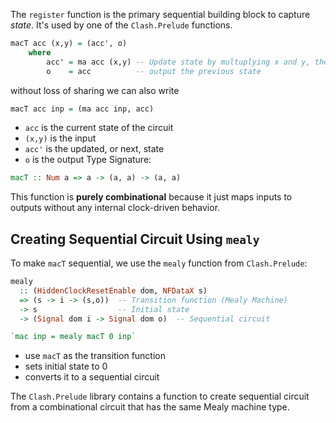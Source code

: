 The `register` function is the primary sequential building block to capture *state*. It's used by one of the `Clash.Prelude` functions. 

``` haskell
macT acc (x,y) = (acc', o) 
	where
		acc' = ma acc (x,y) -- Update state by multuplying x and y, then adding to acc
		o    = acc          -- output the previous state
```

without loss of sharing we can also write
``` haskell
macT acc inp = (ma acc inp, acc)
```
- `acc` is the current state of the circuit
- `(x,y)` is the input
- `acc'` is the updated, or next, state
- `o` is the output
Type Signature: 
``` haskell
macT :: Num a => a -> (a, a) -> (a, a)
```
This function is **purely combinational** because it just maps inputs to outputs without any internal clock-driven behavior.

## Creating Sequential Circuit Using `mealy`
To make `macT` sequential, we use the `mealy` function from `Clash.Prelude`:

``` haskell
mealy
  :: (HiddenClockResetEnable dom, NFDataX s)
  => (s -> i -> (s,o))  -- Transition function (Mealy Machine)
  -> s                  -- Initial state
  -> (Signal dom i -> Signal dom o)  -- Sequential circuit

```

``` haskell
`mac inp = mealy macT 0 inp`
```
- use `macT` as the transition function
- sets initial state to 0
- converts it to a sequential circuit

The `Clash.Prelude` library contains a function to create sequential circuit from a combinational circuit that has the same Mealy machine type.